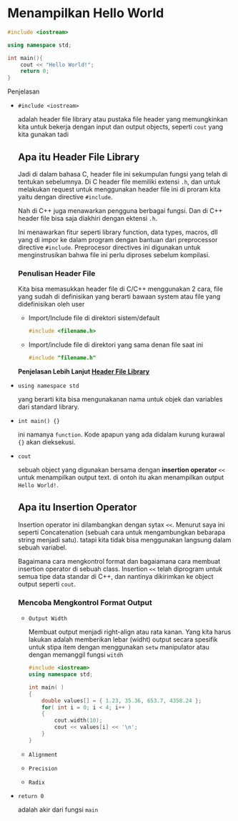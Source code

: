 # Menampilkan Hello World

```cpp
#include <iostream>

using namespace std;

int main(){
    cout << "Hello World!";
    return 0;
}
```

Penjelasan

- `#include <iostream>`

    adalah header file library atau pustaka file header yang memungkinkan kita untuk bekerja dengan input dan output objects, seperti `cout` yang kita gunakan tadi

    ## Apa itu Header File Library

    Jadi di dalam bahasa C, header file ini sekumpulan fungsi yang telah di tentukan sebelumnya. Di C header file memiliki extensi `.h`, dan untuk melakukan request untuk menggunakan header file ini di proram kita yaitu dengan directive `#include`.

    Nah di C++ juga menawarkan pengguna berbagai fungsi. Dan di C++ header file bisa saja diakhiri dengan ektensi `.h`.

    Ini menawarkan fitur seperti library function, data types, macros, dll yang di impor ke dalam program dengan bantuan dari preprocessor directive `#include`. Preprocesor directives ini digunakan untuk menginstrusikan bahwa file ini perlu diproses sebelum kompilasi.

    ### Penulisan Header File 

    Kita bisa memasukkan header file di C/C++ menggunakan 2 cara, file yang sudah di definisikan yang berarti bawaan system atau file yang didefinisikan oleh user 

    - Import/Include file di direktori sistem/default

        ```cpp
        #include <filename.h>
        ```

    - Import/include file di direktori yang sama denan file saat ini

        ```cpp
        #include "filename.h"
        ```

    **Penjelasan Lebih Lanjut [Header File Library](https://www.geeksforgeeks.org/header-files-in-c-cpp-and-its-uses/)**

- `using namespace std`

    yang berarti kita bisa mengunakanan nama untuk objek dan variables dari standard library.

- `int main() {}` 

    ini namanya `function`. Kode apapun yang ada didalam kurung kurawal `{}` akan dieksekusi.

- `cout`

    sebuah object yang digunakan bersama dengan **insertion operator** `<<` untuk menampilkan output text. di ontoh itu akan menampilkan output `Hello World!`.

    ## Apa itu Insertion Operator

    Insertion operator ini dilambangkan dengan sytax `<<`. Menurut saya ini seperti Concatenation (sebuah cara untuk mengambungkan bebarapa string menjadi satu). tatapi kita tidak bisa menggunakan langsung dalam sebuah variabel.

    Bagaimana cara mengkontrol format dan bagaiamana cara membuat insertion operator di sebuah class. Insertion `<<` telah diprogram untuk semua tipe data standar di C++, dan nantinya dikirimkan ke object output seperti `cout`. 

    ### Mencoba Mengkontrol Format Output

    - `Output Width`

        Membuat output menjadi right-align atau rata kanan. Yang kita harus lakukan adalah memberikan lebar (widht) output secara spesifik untuk stipa item dengan menggunakan `setw` manipulator atau dengan memanggil fungsi `witdh`

        ```cpp
        #include <iostream>
        using namespace std;

        int main( )
        {
            double values[] = { 1.23, 35.36, 653.7, 4358.24 };
            for( int i = 0; i < 4; i++ )
            {
                cout.width(10);
                cout << values[i] << '\n';
            }
        }
        ``` 

    - `Alignment`
    - `Precision`
    - `Radix`

- `return 0`

    adalah akir dari fungsi `main`